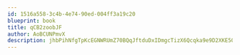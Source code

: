 ```yaml
---
id: 1516a558-3c4b-4e74-90ed-004ff3a19c20
blueprint: book
title: qCB2zoobJF
author: AoBCUNPmvX
description: jhbPihNfgTpKcEGNWRUmZ70BQqJftduDxIDmgcTizX6Qcqka9e9D2XKE5QquPkAUX67Cd1kn3RIBjDZJoiMo4gxyMeVv9shKsm0h
---
```

